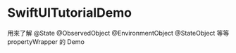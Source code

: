 # SwiftUITutorialDemo
用來了解 @State @ObservedObject @EnvironmentObject @StateObject 等等 propertyWrapper 的 Demo

